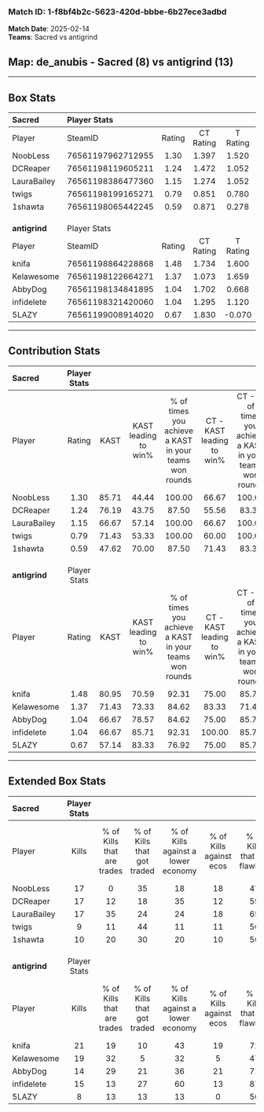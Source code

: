 ### Match ID: 1-f8bf4b2c-5623-420d-bbbe-6b27ece3adbd  
**Match Date**: 2025-02-14  
**Teams**: Sacred vs antigrind  

## **Map**: de_anubis - Sacred (8) vs antigrind (13)  
---  

## Box Stats  

| **Sacred**    | Player Stats      |        |           |          |       |      |       |         |        |      |     |
| :- | :- | :-: | :-: | :-: | :-: | :-: | :-: | :-: | :-: | :-: | :-: |
| Player        | SteamID           | Rating | CT Rating | T Rating | KAST  | ADR  | Kills | Assists | Deaths | K/D  | HS% |
| NoobLess      | 76561197962712955 |  1.30  |   1.397   |  1.520   | 85.71 | 99.4 |  17   |    5    |   17   | 1.00 | 64  |
| DCReaper      | 76561198119605211 |  1.24  |   1.472   |  1.052   | 76.19 | 78.1 |  17   |    6    |   14   | 1.21 | 29  |
| LauraBailey   | 76561198386477360 |  1.15  |   1.274   |  1.052   | 66.67 | 87.5 |  17   |    5    |   16   | 1.06 | 23  |
| twigs         | 76561198199165271 |  0.79  |   0.851   |  0.780   | 71.43 | 57.1 |   9   |    3    |   14   | 0.64 | 66  |
| 1shawta       | 76561198065442245 |  0.59  |   0.871   |  0.278   | 47.62 | 55.2 |  10   |    0    |   16   | 0.63 | 10  |
|               |                   |        |           |          |       |      |       |         |        |      |     |
|               |                   |        |           |          |       |      |       |         |        |      |     |
|               |                   |        |           |          |       |      |       |         |        |      |     |
| **antigrind** | Player Stats      |        |           |          |       |      |       |         |        |      |     |
| Player        | SteamID           | Rating | CT Rating | T Rating | KAST  | ADR  | Kills | Assists | Deaths | K/D  | HS% |
| knifa         | 76561198864228868 |  1.48  |   1.734   |  1.600   | 80.95 | 95.1 |  21   |    3    |   14   | 1.50 | 47  |
| Kelawesome    | 76561198122664271 |  1.37  |   1.073   |  1.659   | 71.43 | 86.4 |  19   |    2    |   11   | 1.73 | 47  |
| AbbyDog       | 76561198134841895 |  1.04  |   1.702   |  0.668   | 66.67 | 70.8 |  14   |    3    |   13   | 1.08 | 57  |
| infidelete    | 76561198321420060 |  1.04  |   1.295   |  1.120   | 66.67 | 84.6 |  15   |    8    |   17   | 0.88 | 73  |
| 5LAZY         | 76561199008914020 |  0.67  |   1.830   |  -0.070  | 57.14 | 60.4 |   8   |   10    |   15   | 0.53 | 37  |
---  

## Contribution Stats  

| **Sacred**    | Player Stats |       |                      |                                                        |                           |                                                             |                          |                                                            |
| :- | :-: | :-: | :-: | :-: | :-: | :-: | :-: | :-: |
| Player        |    Rating    | KAST  | KAST leading to win% | % of times you achieve a KAST in your teams won rounds | CT - KAST leading to win% | CT - % of times you achieve a KAST in your teams won rounds | T - KAST leading to win% | T - % of times you achieve a KAST in your teams won rounds |
| NoobLess      |     1.30     | 85.71 |        44.44         |                         100.00                         |           66.67           |                           100.00                            |          22.22           |                           100.00                           |
| DCReaper      |     1.24     | 76.19 |        43.75         |                         87.50                          |           55.56           |                            83.33                            |          28.57           |                           100.00                           |
| LauraBailey   |     1.15     | 66.67 |        57.14         |                         100.00                         |           66.67           |                           100.00                            |          40.00           |                           100.00                           |
| twigs         |     0.79     | 71.43 |        53.33         |                         100.00                         |           60.00           |                           100.00                            |          40.00           |                           100.00                           |
| 1shawta       |     0.59     | 47.62 |        70.00         |                         87.50                          |           71.43           |                            83.33                            |          66.67           |                           100.00                           |
|               |              |       |                      |                                                        |                           |                                                             |                          |                                                            |
|               |              |       |                      |                                                        |                           |                                                             |                          |                                                            |
|               |              |       |                      |                                                        |                           |                                                             |                          |                                                            |
| **antigrind** | Player Stats |       |                      |                                                        |                           |                                                             |                          |                                                            |
| Player        |    Rating    | KAST  | KAST leading to win% | % of times you achieve a KAST in your teams won rounds | CT - KAST leading to win% | CT - % of times you achieve a KAST in your teams won rounds | T - KAST leading to win% | T - % of times you achieve a KAST in your teams won rounds |
| knifa         |     1.48     | 80.95 |        70.59         |                         92.31                          |           75.00           |                            85.71                            |          66.67           |                           100.00                           |
| Kelawesome    |     1.37     | 71.43 |        73.33         |                         84.62                          |           83.33           |                            71.43                            |          66.67           |                           100.00                           |
| AbbyDog       |     1.04     | 66.67 |        78.57         |                         84.62                          |           75.00           |                            85.71                            |          83.33           |                           83.33                            |
| infidelete    |     1.04     | 66.67 |        85.71         |                         92.31                          |          100.00           |                            85.71                            |          75.00           |                           100.00                           |
| 5LAZY         |     0.67     | 57.14 |        83.33         |                         76.92                          |           75.00           |                            85.71                            |          100.00          |                           66.67                            |
---  

## Extended Box Stats  

| **Sacred**    | Player Stats |                            |                            |                                    |                         |                              |                                 |        |                             |                                     |                          |                               |                            |
| :- | :-: | :-: | :-: | :-: | :-: | :-: | :-: | :-: | :-: | :-: | :-: | :-: | :-: |
| Player        |    Kills     | % of Kills that are trades | % of Kills that got traded | % of Kills against a lower economy | % of Kills against ecos | % of Kills that are flawless | % of Kills that are close duels | Deaths | % of Deaths that get traded | % of Deaths against a lower economy | % of Deaths against ecos | % of Deaths that are flawless | % of Deaths that are close |
| NoobLess      |      17      |             0              |             35             |                 18                 |           18            |              47              |                6                |   17   |             35              |                 12                  |            6             |              59               |             6              |
| DCReaper      |      17      |             12             |             18             |                 35                 |           12            |              59              |                0                |   14   |             14              |                  7                  |            0             |              79               |             0              |
| LauraBailey   |      17      |             35             |             24             |                 24                 |           18            |              65              |                0                |   16   |              6              |                 13                  |            6             |              56               |             6              |
| twigs         |      9       |             11             |             44             |                 11                 |           11            |              56              |                0                |   14   |              7              |                 14                  |            7             |              71               |             7              |
| 1shawta       |      10      |             20             |             30             |                 20                 |           10            |              50              |                0                |   16   |              6              |                 13                  |            6             |              69               |             6              |
|               |              |                            |                            |                                    |                         |                              |                                 |        |                             |                                     |                          |                               |                            |
|               |              |                            |                            |                                    |                         |                              |                                 |        |                             |                                     |                          |                               |                            |
|               |              |                            |                            |                                    |                         |                              |                                 |        |                             |                                     |                          |                               |                            |
| **antigrind** | Player Stats |                            |                            |                                    |                         |                              |                                 |        |                             |                                     |                          |                               |                            |
| Player        |    Kills     | % of Kills that are trades | % of Kills that got traded | % of Kills against a lower economy | % of Kills against ecos | % of Kills that are flawless | % of Kills that are close duels | Deaths | % of Deaths that get traded | % of Deaths against a lower economy | % of Deaths against ecos | % of Deaths that are flawless | % of Deaths that are close |
| knifa         |      21      |             19             |             10             |                 43                 |           19            |              71              |                0                |   14   |             50              |                 14                  |            7             |              79               |             0              |
| Kelawesome    |      19      |             32             |             5              |                 32                 |            5            |              47              |                0                |   11   |              9              |                  9                  |            0             |              36               |             0              |
| AbbyDog       |      14      |             29             |             21             |                 36                 |           21            |              71              |               14                |   13   |             23              |                 15                  |            0             |              69               |             0              |
| infidelete    |      15      |             13             |             27             |                 60                 |           13            |              87              |                7                |   17   |             35              |                 24                  |            12            |              41               |             6              |
| 5LAZY         |      8       |             13             |             13             |                 13                 |            0            |              50              |               13                |   15   |             20              |                 27                  |            7             |              53               |             0              |
